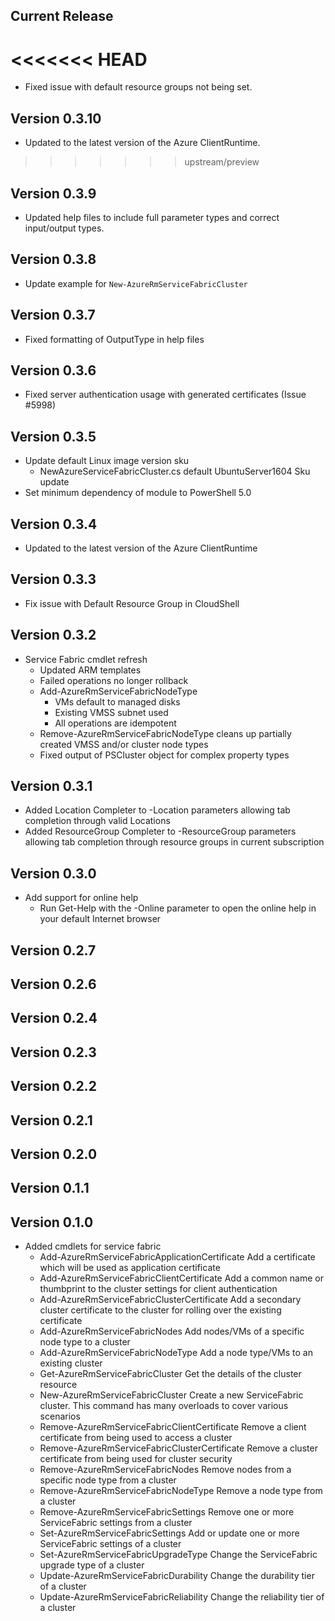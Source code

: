 <!--
    Please leave this section at the top of the change log.

    Changes for the current release should go under the section titled "Current Release", and should adhere to the following format:

    ## Current Release
    * Overview of change #1
        - Additional information about change #1
    * Overview of change #2
        - Additional information about change #2
        - Additional information about change #2
    * Overview of change #3
    * Overview of change #4
        - Additional information about change #4

    ## YYYY.MM.DD - Version X.Y.Z (Previous Release)
    * Overview of change #1
        - Additional information about change #1
-->
## Current Release
<<<<<<< HEAD
=======
* Fixed issue with default resource groups not being set.

## Version 0.3.10
* Updated to the latest version of the Azure ClientRuntime.
>>>>>>> upstream/preview

## Version 0.3.9
* Updated help files to include full parameter types and correct input/output types.

## Version 0.3.8
* Update example for `New-AzureRmServiceFabricCluster`

## Version 0.3.7
* Fixed formatting of OutputType in help files

## Version 0.3.6
* Fixed server authentication usage with generated certificates (Issue #5998)

## Version 0.3.5
* Update default Linux image version sku
  - NewAzureServiceFabricCluster.cs default UbuntuServer1604 Sku update
* Set minimum dependency of module to PowerShell 5.0


## Version 0.3.4
* Updated to the latest version of the Azure ClientRuntime

## Version 0.3.3
* Fix issue with Default Resource Group in CloudShell

## Version 0.3.2
* Service Fabric cmdlet refresh
  - Updated ARM templates
  - Failed operations no longer rollback
  - Add-AzureRmServiceFabricNodeType
    - VMs default to managed disks
    - Existing VMSS subnet used
    - All operations are idempotent
  - Remove-AzureRmServiceFabricNodeType cleans up partially created VMSS and/or cluster node types
  - Fixed output of PSCluster object for complex property types

## Version 0.3.1
* Added Location Completer to -Location parameters allowing tab completion through valid Locations
* Added ResourceGroup Completer to -ResourceGroup parameters allowing tab completion through resource groups in current subscription

## Version 0.3.0
* Add support for online help
    - Run Get-Help with the -Online parameter to open the online help in your default Internet browser

## Version 0.2.7

## Version 0.2.6

## Version 0.2.4

## Version 0.2.3

## Version 0.2.2

## Version 0.2.1

## Version 0.2.0

## Version 0.1.1

## Version 0.1.0

* Added cmdlets for service fabric
    - Add-AzureRmServiceFabricApplicationCertificate
        Add a certificate which will be used as application certificate
    - Add-AzureRmServiceFabricClientCertificate
        Add a common name or thumbprint to the cluster settings for client authentication
    - Add-AzureRmServiceFabricClusterCertificate
        Add a secondary cluster certificate to the cluster for rolling over the existing certificate
    - Add-AzureRmServiceFabricNodes
        Add nodes/VMs of a specific node type to a cluster
    - Add-AzureRmServiceFabricNodeType
        Add a node type/VMs to an existing cluster
    - Get-AzureRmServiceFabricCluster
        Get the details of the cluster resource
    - New-AzureRmServiceFabricCluster
        Create a new ServiceFabric cluster. This command has many overloads to cover various scenarios
    - Remove-AzureRmServiceFabricClientCertificate
        Remove a client certificate from being used to access a cluster
    - Remove-AzureRmServiceFabricClusterCertificate
        Remove a cluster certificate from being used for cluster security
    - Remove-AzureRmServiceFabricNodes
        Remove nodes from a specific node type from a cluster
    - Remove-AzureRmServiceFabricNodeType
        Remove a node type from a cluster
    - Remove-AzureRmServiceFabricSettings
        Remove one or more ServiceFabric settings from a cluster
    - Set-AzureRmServiceFabricSettings
        Add or update one or more ServiceFabric settings of a cluster
    - Set-AzureRmServiceFabricUpgradeType
        Change the ServiceFabric upgrade type of a cluster
    - Update-AzureRmServiceFabricDurability
        Change the durability tier of a cluster
    - Update-AzureRmServiceFabricReliability
        Change the reliability tier of a cluster

